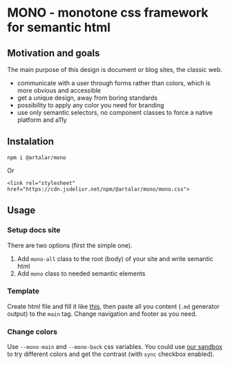 # MONO - monotone css framework for semantic html

## Motivation and goals

The main purpose of this design is document or blog sites, the classic web.

- communicate with a user through forms rather than colors, which is more obvious and accessible
- get a unique design, away from boring standards
- possibility to apply any color you need for branding
- use only semantic selectors, no component classes to force a native platform and a11y

## Instalation

```
npm i @artalar/mono
```

Or

```
<link rel="stylesheet" href="https://cdn.jsdelivr.net/npm/@artalar/mono/mono.css">
```

## Usage

### Setup docs site


There are two options (first the simple one).

1. Add `mono-all` class to the root (body) of your site and write semantic html
2. Add `mono` class to needed semantic elements

### Template

Create html file and fill it like [this](https://github.com/artalar/mono/blob/main/404.html), then paste all you content (`.md` generator output) to the `main` tag. Change navigation and footer as you need.

### Change colors

Use `--mono-main` and `--mono-back` css variables. You could use [our sandbox](https://monocss.vercel.app) to try different colors and get the contrast (with `sync` checkbox enabled).
